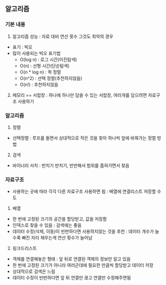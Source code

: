 ## 알고리즘
### 기본 내용
1. 알고리즘 성능 : 자료 대비 연산 횟수 그것도 최악의 경우 
- 표기 : 빅오
- 많이 사용되는 빅오 표기법
  - O(log n) : 로그 시간(이진탐색)
  - O(n) : 선형 시간(단순탐색)
  - O(n * log n) : 퀵 정렬
  - O(n^2) : 선택 정렬(추천하지않음)
  - O(n!) : 추천하지않음
  
2. 메모리 == 서랍장 : 하나에 하나만 담을 수 있는 서랍장, 여러개를 담으려면 자료구조 사용하기
  
### 알고리즘
1. 정렬
- 선택정렬 : 루프를 돌면서 상대적으로 작은 것을 찾아 하나씩 앞에 바꿔가는 정렬 방법

2. 검색
- 바이너리 서치 : 반치기 반치기, 반반해서 범위를 좁혀가면서 찾음

### 자료구조
- 사용하는 곳에 따라 각각 다른 자료구조 사용하면 됨 : 배열에 연결리스트 저장할 수도

1. 배열
- 한 번에 고정된 크기의 공간을 할당받고, 값을 저장함
- 인덱스로 찾을 수 있음 : 검색에는 좋음
- 데이터 수정(삭제, 이동)이 빈번하다면 사용하지않는 것을 추천 : 데이터 개수가 늘수록 빠진 자리 채우는게 연산 횟수가 늘어남

2. 링크드리스트
- 객체를 연결해놓은 형태 : 앞 뒤로 연결된 객체의 정보만 알고 있음
- 한 번에 고정된 크기가 아니라 여러군데에 필요한 만큼씩 할당받고 데이터 저장
- 상대적으로 검색은 느림
- 데이터 수정이 빈번하다면 앞 뒤 연결만 끊고 연결만 수정해주면됨

 